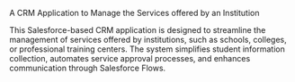 A CRM Application to Manage the Services offered by an Institution

This Salesforce-based CRM application is designed to streamline the management of services offered by institutions, such as schools, colleges, or professional training centers. The system simplifies student information collection, automates service approval processes, and enhances communication through Salesforce Flows.
